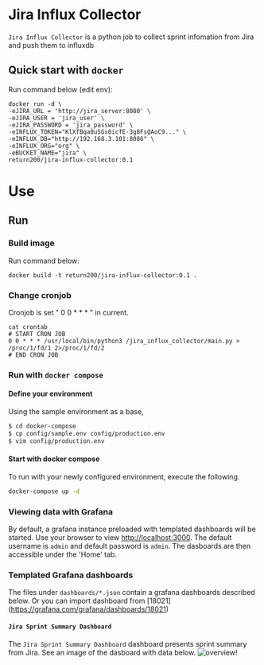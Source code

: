 # Jira Influx Collector 
`Jira Influx Collector` is a python job to collect sprint infomation from Jira and push them to influxdb

## Quick start with `docker`
Run command below (edit env):
```
docker run -d \
-eJIRA_URL = 'http://jira_server:8080' \
-eJIRA_USER = 'jira_user' \
-eJIRA_PASSWORD = 'jira_password' \
-eINFLUX_TOKEN="KlXfBqa0uSGs0icfE-3g8FsQAoC9..." \
-eINFLUX_DB="http://192.168.3.101:8086" \
-eINFLUX_ORG="org" \
-eBUCKET_NAME="jira" \
return200/jira-influx-collector:0.1
```

# Use

## Run

### Build image
Run command below:
```
docker build -t return200/jira-influx-collector:0.1 .
```
### Change cronjob
Cronjob is set " 0 0 * * * " in current.
```
cat crontab
# START CRON JOB
0 0 * * * /usr/local/bin/python3 /jira_influx_collector/main.py > /proc/1/fd/1 2>/proc/1/fd/2
# END CRON JOB
```

### Run with `docker compose`

#### Define your environment

Using the sample environment as a base, 

```bash
$ cd docker-compose
$ cp config/sample.env config/production.env
$ vim config/production.env
```
#### Start with docker compose 
To run with your newly configured environment, execute the following.

```bash
docker-compose up -d
```
### Viewing data with Grafana
By default, a grafana instance preloaded with templated dashboards will be started. Use your browser to view [http://localhost:3000](http://localhost:3000). The default username is `admin` and default password is `admin`. The dasboards are then accessible under the 'Home' tab.

### Templated Grafana dashboards

The files under `dashboards/*.json` contain a grafana dashboards described below.
Or you can import dashboard from [18021] (https://grafana.com/grafana/dashboards/18021)

#### `Jira Sprint Summary Dashboard` 

The `Jira Sprint Summary Dashboard` dashboard presents sprint summary from Jira. See an image of the dasboard with data below.
![overview!](https://github.com/return200-ok/jira-crawler/blob/main/assets/Jira_Sprint_Summary_Dashboard.png?raw=true)








